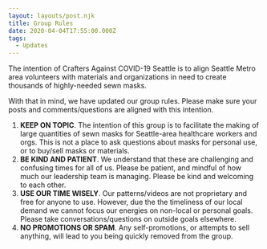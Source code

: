 ```yaml
---
layout: layouts/post.njk
title: Group Rules
date: 2020-04-04T17:55:00.000Z
tags:
  - Updates
---
```

The intention of Crafters Against COVID-19 Seattle is to align Seattle Metro area volunteers with materials and organizations in need to create thousands of highly-needed sewn masks.

With that in mind, we have updated our group rules. Please make sure your posts and comments/questions are aligned with this intention.

1. **KEEP ON TOPIC**. The intention of this group is to facilitate the making of large quantities of sewn masks for Seattle-area healthcare workers and orgs. This is not a place to ask questions about masks for personal use, or to buy/sell masks or materials.
2. **BE KIND AND PATIENT**. We understand that these are challenging and confusing times for all of us. Please be patient, and mindful of how much our leadership team is managing. Please be kind and welcoming to each other.
3. **USE OUR TIME WISELY**. Our patterns/videos are not proprietary and free for anyone to use. However, due the the timeliness of our local demand we cannot focus our energies on non-local or personal goals. Please take conversations/questions on outside goals elsewhere.
4. **NO PROMOTIONS OR SPAM**. Any self-promotions, or attempts to sell anything, will lead to you being quickly removed from the group.